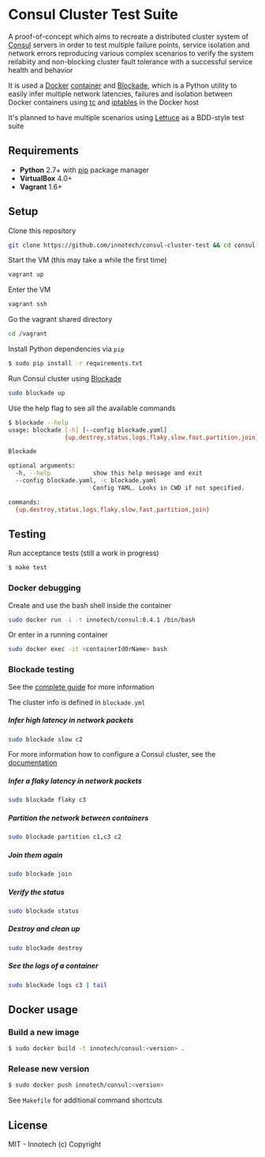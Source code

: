 # Consul Cluster Test Suite

A proof-of-concept which aims to recreate a distributed cluster system of [Consul](http://www.consul.io/) servers in order to test multiple failure points, service isolation and network errors reproducing various complex scenarios to verify the system reilabiity and non-blocking cluster fault tolerance with a successful service health and behavior

It is used a [Docker](https://docker.io) [container](https://registry.hub.docker.com/u/innotech/consul/) and [Blockade](http://blockade.readthedocs.org/en/latest/), which is a Python utility to easily infer multiple network latencies, failures and isolation between Docker containers using [tc](http://en.wikipedia.org/wiki/Tc_%28Linux%29) and [iptables](http://en.wikipedia.org/wiki/Iptables) in the Docker host

It's planned to have multiple scenarios using [Lettuce](http://lettuce.it/) as a BDD-style test suite

## Requirements

- **Python** 2.7+ with [pip](https://pypi.python.org/pypi/pip) package manager
- **VirtualBox** 4.0+
- **Vagrant** 1.6+

<!--
- **Docker** 1.0+ (see [boot2docker](http://boot2docker.io/) for OSX)
-->

## Setup

Clone this repository
```bash
git clone https://github.com/innotech/consul-cluster-test && cd consul-cluster-test
```

Start the VM (this may take a while the first time)
```bash
vagrant up
```

Enter the VM
```bash
vagrant ssh
```

Go the vagrant shared directory
```bash
cd /vagrant
```

Install Python dependencies via `pip`
```bash
$ sudo pip install -r requirements.txt
```

Run Consul cluster using [Blockade](https://github.com/dcm-oss/blockade/blob/master/docs/guide.rst)
```bash
sudo blockade up
```

Use the help flag to see all the available commands
```bash
$ blockade --help
usage: blockade [-h] [--config blockade.yaml]
                {up,destroy,status,logs,flaky,slow,fast,partition,join} ...

Blockade

optional arguments:
  -h, --help            show this help message and exit
  --config blockade.yaml, -c blockade.yaml
                        Config YAML. Looks in CWD if not specified.

commands:
  {up,destroy,status,logs,flaky,slow,fast,partition,join}
```

## Testing

Run acceptance tests (still a work in progress)
```bash
$ make test
```

### Docker debugging

Create and use the bash shell inside the container
```bash
sudo docker run -i -t innotech/consul:0.4.1 /bin/bash
```

Or enter in a running container

```bash
sudo docker exec -it <containerIdOrName> bash
```

### Blockade testing

See the [complete guide](http://blockade.readthedocs.org/en/latest/guide.html) for more information

The cluster info is defined in `blockade.yml`

##### Infer high latency in network packets

```bash
sudo blockade slow c2
```

For more information how to configure a Consul cluster, see the [documentation](http://www.consul.io/intro/getting-started/join.html)

##### Infer a flaky latency in network packets

```bash
sudo blockade flaky c3
```

##### Partition the network between containers

```bash
sudo blockade partition c1,c3 c2
```

##### Join them again

```bash
sudo blockade join
```

##### Verify the status
```bash
sudo blockade status
```

##### Destroy and clean up

```bash
sudo blockade destroy
```

##### See the logs of a container

```bash
sudo blockade logs c3 | tail
```

## Docker usage

### Build a new image

```bash
$ sudo docker build -t innotech/consul:<version> .
```

### Release new version

```bash
$ sudo docker push innotech/consul:<version>
```

See `Makefile` for additional command shortcuts

## License

MIT - Innotech (c) Copyright
